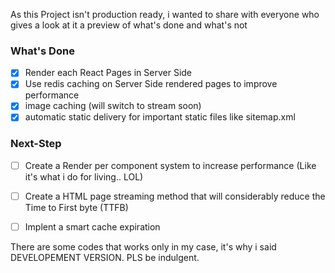 As this Project isn't production ready, i wanted to share with everyone who gives a look at it a preview of what's done and what's not

### What's Done

- [x] Render each React Pages in Server Side
- [x] Use redis caching on Server Side rendered pages to improve performance
- [x] image caching (will switch to stream soon)
- [x] automatic static delivery for important static files like sitemap.xml

### Next-Step

- [ ] Create a Render per component system to increase performance (Like it's what i do for living.. LOL)

- [ ] Create a HTML page streaming method that will considerably reduce the Time to First byte (TTFB)

- [ ] Implent a smart cache expiration

There are some codes that works only in my case, it's why i said DEVELOPEMENT VERSION. PLS be indulgent.